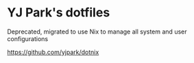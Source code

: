 YJ Park's dotfiles
==================

Deprecated, migrated to use Nix to manage all system and user configurations 

https://github.com/yjpark/dotnix
